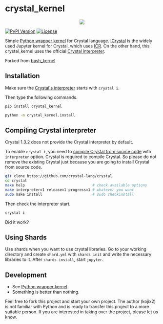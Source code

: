 # crystal_kernel

<p align="center"><img src="https://user-images.githubusercontent.com/5798442/183279700-0f61d484-9460-4802-9c1b-5e6b07b5e1a5.png"></p>

[![PyPI Version](https://img.shields.io/pypi/v/crystal-kernel.svg)](https://pypi.org/project/crystal-kernel/)
[![License](https://img.shields.io/badge/License-BSD_3--Clause-blue.svg)](https://opensource.org/licenses/BSD-3-Clause)

Simple [Python wrapper kernel](https://jupyter-client.readthedocs.io/en/stable/wrapperkernels.html) for Crystal language.
[ICrystal](https://github.com/RomainFranceschini/icrystal) is the widely used Jupyter kernel for Crystal, 
which uses [ICR](https://github.com/crystal-community/icr). 
On the other hand, this crystal_kernel uses the official [Crystal interpreter](https://crystal-lang.org/2021/12/29/crystal-i.html).

Forked from [bash_kernel](https://github.com/takluyver/bash_kernel)

## Installation

Make sure the [Crystal's interpreter](https://crystal-lang.org/2021/12/29/crystal-i.html) starts with `crystal i`. 

Then type the following commands.

```sh
pip install crystal_kernel

python -m crystal_kernel.install
```

## Compiling Crystal interpreter

Crystal 1.3.2 does not provide the Crystal interpreter by default. 

To enable `crystal i`, you need to [compile Crystal from source code](https://crystal-lang.org/install/from_sources/) with `interpreter` option. Crystal is required to compile Crystal. So please do not remove the existing Crystal just because you are going to install Crystal from source code.

```sh
git clone https://github.com/crystal-lang/crystal
cd crystal
make help                               # check available options
make interpreter=1 release=1 progress=1 # whatever you want
sudo make install                       # sudo checkinstall
```

Then check the interpreter start.

```sh
crystal i
```

Did it work?

## Using Shards

Use shards when you want to use crystal libraries. Go to your working directory and create `shard.yml` with `shards init` and write the necessary libraries to it. After `shards install`, start `jupyter`.

## Development

* See [Python wrapper kernel](https://jupyter-client.readthedocs.io/en/stable/wrapperkernels.html).
* Something is better than nothing.

Feel free to fork this project and start your own project. The author (kojix2) is not familiar with Python and is ready to transfer this project to a more suitable person. If you are interested in taking over the project, please let us know.
